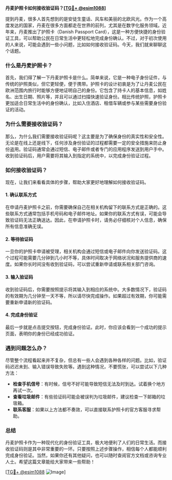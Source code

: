 **丹麦护照卡如何接收验证码？[[TG💪+ @esim1088](https://t.me/s/esim1088)]**

提到丹麦，很多人首先想到的是安徒生童话、风车和美丽的北欧风光。作为一个高度发达的国家，丹麦在很多方面都走在世界的前列，尤其是在数字化服务领域。近年来，丹麦推出了护照卡（Danish Passport Card），这是一种方便快捷的身份验证工具，可以帮助公民在日常生活中更轻松地完成身份确认。不过，对于初次使用的人来说，可能会遇到一些小问题，比如如何接收验证码。今天，我们就来聊聊这个话题。

### 什么是丹麦护照卡？

首先，我们得了解一下丹麦护照卡是什么。简单来说，它是一种电子身份证件，与传统的护照类似，但它更轻便，便于携带。护照卡的设计初衷是为了让丹麦公民在欧洲范围内旅行时能够方便地证明自己的身份。它包含了持卡人的基本信息，如姓名、出生日期、照片等，并且可以通过扫描快速验证身份。相比传统护照，护照卡更加适合日常生活中的身份确认，比如入住酒店、租借车辆或参与某些需要身份验证的活动。

### 为什么需要接收验证码？

那么，为什么我们需要接收验证码呢？这主要是为了确保身份的真实性和安全性。无论是在线上还是线下，任何涉及身份验证的过程都需要一定的安全措施来防止身份盗用。验证码通常会通过短信、电子邮件或者专门的应用程序发送到用户手中。收到验证码后，用户需要将其输入到指定的系统中，以完成身份验证过程。

### 如何接收验证码？

现在，让我们来看看具体的步骤，帮助大家更好地理解如何接收验证码。

#### 1. 确认联系方式

在申请丹麦护照卡之前，你需要确保自己在相关机构留下的联系方式是正确的。这些联系方式通常包括手机号码和电子邮件地址。如果你的联系方式有误，可能会导致验证码无法正确送达。因此，在申请护照卡时，请务必仔细核对个人信息，确保所有信息准确无误。

#### 2. 等待验证码

一旦你的护照卡申请被受理，相关机构会通过短信或电子邮件向你发送验证码。这个过程可能需要几分钟到几小时不等，具体时间取决于网络状况和服务提供商的速度。如果你长时间没有收到验证码，可以尝试重新申请或联系相关部门咨询。

#### 3. 输入验证码

收到验证码后，你需要按照提示将其输入到相应的系统中。大多数情况下，验证码的有效期为几分钟至一天不等，所以请尽快完成操作。如果超过有效期，你可能需要重新申请新的验证码。

#### 4. 完成身份验证

最后一步就是点击提交按钮，完成身份验证。此时，你应该会看到一个成功的提示页面，表明你的身份已经成功验证。

### 遇到问题怎么办？

尽管整个流程看起来并不复杂，但总有一些人会遇到各种各样的问题。比如，验证码迟迟未到、输入错误导致失败等。遇到这种情况，不要慌张，可以尝试以下几种方法：

- **检查手机信号**：有时候，信号不好可能导致短信无法及时到达。试着换个地方再试一次。
- **查看垃圾邮件**：有些验证码可能会被误判为垃圾邮件，建议检查一下邮箱的垃圾箱。
- **联系客服**：如果以上方法都不奏效，可以直接联系护照卡的官方客服寻求帮助。

### 总结

丹麦护照卡作为一种现代化的身份验证工具，极大地便利了人们的日常生活。而接收验证码则是其中非常重要的一环。只要按照上述步骤操作，相信每个人都能顺利完成身份验证。当然，如果你还有其他疑问，也可以随时查阅官方文档或咨询专业人士。希望这篇文章能给大家带来一些帮助！

[[TG💪+ @esim1088](https://t.me/s/esim1088) ![Image](https://i.postimg.cc/4NQfJmqS/Snipaste-2025-05-13-00-14-12.png)]